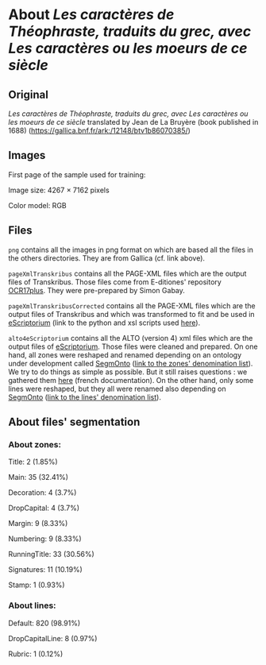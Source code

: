 # About _Les caractères de Théophraste, traduits du grec, avec Les caractères ou les moeurs de ce siècle_ 

## Original
_Les caractères de Théophraste, traduits du grec, avec Les caractères ou les moeurs de ce siècle_ translated by Jean de La Bruyère (book published in 1688) (https://gallica.bnf.fr/ark:/12148/btv1b86070385/)

## Images
First page of the sample used for training:

Image size: 4267 × 7162 pixels

Color model: RGB

## Files
``png`` contains all the images in png format on which are based all the files in the others directories. They are from Gallica (cf. link above).

``pageXmlTranskribus`` contains all the PAGE-XML files which are the output files of Transkribus. Those files come from E-ditiones' repository [OCR17plus](https://github.com/e-ditiones/OCR17plus). They were pre-prepared by Simon Gabay.

``pageXmlTranskribusCorrected`` contains all the PAGE-XML files which are the output files of Transkribus and which was transformed to fit and be used in [eScriptorium](http://traces6.paris.inria.fr/) (link to the python and xsl scripts used [here](https://github.com/Heresta/BAO_Stage_DH_ENS_2021/tree/main/CorrectionPageXMLeScriptorium)).

``alto4eScriptorium`` contains all the ALTO (version 4) xml files which are the output files of [eScriptorium](http://traces6.paris.inria.fr/). Those files were cleaned and prepared. On one hand, all zones were reshaped and renamed depending on an ontology under development called [SegmOnto](https://github.com/SegmOnto) ([link to the zones' denomination list](https://github.com/SegmOnto/examples/tree/main/zones)). We try to do things as simple as possible. But it still raises questions : we gathered them [here](https://github.com/Heresta/BAO_Stage_DH_ENS_2021/tree/main/problemesSegmentation) (french documentation). On the other hand, only some lines were reshaped, but they all were renamed also depending on [SegmOnto](https://github.com/SegmOnto) ([link to the lines' denomination list](https://github.com/SegmOnto/examples/tree/main/lines)).

## About files' segmentation

### About zones:

Title: 2 (1.85%)

Main: 35 (32.41%)

Decoration: 4 (3.7%)

DropCapital: 4 (3.7%)

Margin: 9 (8.33%)

Numbering: 9 (8.33%)

RunningTitle: 33 (30.56%)

Signatures: 11 (10.19%)

Stamp: 1 (0.93%)

### About lines:

Default: 820 (98.91%)

DropCapitalLine: 8 (0.97%)

Rubric: 1 (0.12%)

